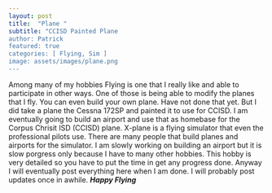 ```yaml
---
layout: post
title:  "Plane "
subtitle: "CCISD Painted Plane
author: Patrick
featured: true
categories: [ Flying, Sim ]
image: assets/images/plane.png
---
```


Among many of my hobbies Flying is one that I really like and able to participate in other ways. One of those is being able to modify the planes that I fly. You can even build your own plane. Have not done that yet. But I did take a plane the Cessna 172SP and painted it to use for CCISD. I am eventually going to build an airport and use that as homebase for the Corpus Chrisit ISD (CCISD) plane. X-plane is a flying simulator that even the professional pilots use. There are many people that build planes and airports for the simulator. I am slowly working on building an airport but it is slow porgress only because I have to many other hobbies. This hobby is very detailed so you have to put the time in get any progress done. Anyway I will eventually post everything here when I am done. I will probably post updates once in awhile. ***Happy Flying***
